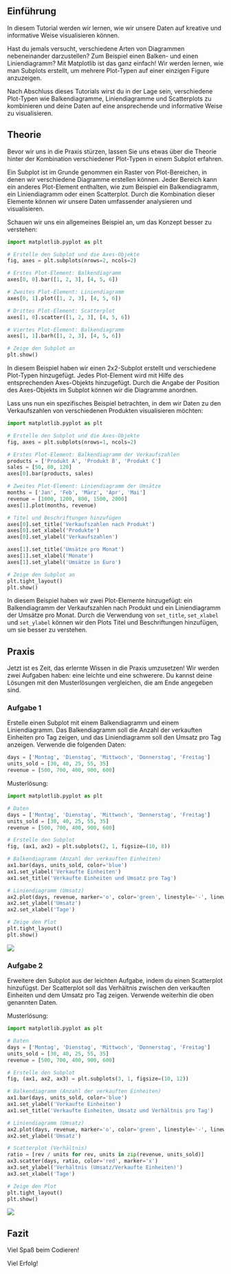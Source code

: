 ## Einführung

In diesem Tutorial werden wir lernen, wie wir unsere Daten auf kreative und informative Weise visualisieren können.

Hast du jemals versucht, verschiedene Arten von Diagrammen nebeneinander darzustellen? Zum Beispiel einen Balken- und einen Liniendiagramm? Mit Matplotlib ist das ganz einfach! Wir werden lernen, wie man Subplots erstellt, um mehrere Plot-Typen auf einer einzigen Figure anzuzeigen. 

Nach Abschluss dieses Tutorials wirst du in der Lage sein, verschiedene Plot-Typen wie Balkendiagramme, Liniendiagramme und Scatterplots zu kombinieren und deine Daten auf eine ansprechende und informative Weise zu visualisieren.

## Theorie

Bevor wir uns in die Praxis stürzen, lassen Sie uns etwas über die Theorie hinter der Kombination verschiedener Plot-Typen in einem Subplot erfahren.

Ein Subplot ist im Grunde genommen ein Raster von Plot-Bereichen, in denen wir verschiedene Diagramme erstellen können. Jeder Bereich kann ein anderes Plot-Element enthalten, wie zum Beispiel ein Balkendiagramm, ein Liniendiagramm oder einen Scatterplot. Durch die Kombination dieser Elemente können wir unsere Daten umfassender analysieren und visualisieren.

Schauen wir uns ein allgemeines Beispiel an, um das Konzept besser zu verstehen:

```python
import matplotlib.pyplot as plt

# Erstelle den Subplot und die Axes-Objekte
fig, axes = plt.subplots(nrows=2, ncols=2)

# Erstes Plot-Element: Balkendiagramm
axes[0, 0].bar([1, 2, 3], [4, 5, 6])

# Zweites Plot-Element: Liniendiagramm
axes[0, 1].plot([1, 2, 3], [4, 5, 6])

# Drittes Plot-Element: Scatterplot
axes[1, 0].scatter([1, 2, 3], [4, 5, 6])

# Viertes Plot-Element: Balkendiagramm
axes[1, 1].barh([1, 2, 3], [4, 5, 6])

# Zeige den Subplot an
plt.show()
```

In diesem Beispiel haben wir einen 2x2-Subplot erstellt und verschiedene Plot-Typen hinzugefügt. Jedes Plot-Element wird mit Hilfe des entsprechenden Axes-Objekts hinzugefügt. Durch die Angabe der Position des Axes-Objekts im Subplot können wir die Diagramme anordnen.

Lass uns nun ein spezifisches Beispiel betrachten, in dem wir Daten zu den Verkaufszahlen von verschiedenen Produkten visualisieren möchten:

```python
import matplotlib.pyplot as plt

# Erstelle den Subplot und die Axes-Objekte
fig, axes = plt.subplots(nrows=1, ncols=2)

# Erstes Plot-Element: Balkendiagramm der Verkaufszahlen
products = ['Produkt A', 'Produkt B', 'Produkt C']
sales = [50, 80, 120]
axes[0].bar(products, sales)

# Zweites Plot-Element: Liniendiagramm der Umsätze
months = ['Jan', 'Feb', 'März', 'Apr', 'Mai']
revenue = [1000, 1200, 800, 1500, 2000]
axes[1].plot(months, revenue)

# Titel und Beschriftungen hinzufügen
axes[0].set_title('Verkaufszahlen nach Produkt')
axes[0].set_xlabel('Produkte')
axes[0].set_ylabel('Verkaufszahlen')

axes[1].set_title('Umsätze pro Monat')
axes[1].set_xlabel('Monate')
axes[1].set_ylabel('Umsätze in Euro')

# Zeige den Subplot an
plt.tight_layout()
plt.show()
```

In diesem Beispiel haben wir zwei Plot-Elemente hinzugefügt: ein Balkendiagramm der Verkaufszahlen nach Produkt und ein Liniendiagramm der Umsätze pro Monat. Durch die Verwendung von `set_title`, `set_xlabel` und `set_ylabel` können wir den Plots Titel und Beschriftungen hinzufügen, um sie besser zu verstehen.

## Praxis

Jetzt ist es Zeit, das erlernte Wissen in die Praxis umzusetzen! Wir werden zwei Aufgaben haben: eine leichte und eine schwerere. Du kannst deine Lösungen mit den Musterlösungen vergleichen, die am Ende angegeben sind.

### Aufgabe 1

Erstelle einen Subplot mit einem Balkendiagramm und einem Liniendiagramm. Das Balkendiagramm soll die Anzahl der verkauften Einheiten pro Tag zeigen, und das Liniendiagramm soll den Umsatz pro Tag anzeigen. Verwende die folgenden Daten:

```python
days = ['Montag', 'Dienstag', 'Mittwoch', 'Donnerstag', 'Freitag']
units_sold = [30, 40, 25, 55, 35]
revenue = [500, 700, 400, 900, 600]
```

Musterlösung:

```python
import matplotlib.pyplot as plt

# Daten
days = ['Montag', 'Dienstag', 'Mittwoch', 'Donnerstag', 'Freitag']
units_sold = [30, 40, 25, 55, 35]
revenue = [500, 700, 400, 900, 600]

# Erstelle den Subplot
fig, (ax1, ax2) = plt.subplots(2, 1, figsize=(10, 8))

# Balkendiagramm (Anzahl der verkauften Einheiten)
ax1.bar(days, units_sold, color='blue')
ax1.set_ylabel('Verkaufte Einheiten')
ax1.set_title('Verkaufte Einheiten und Umsatz pro Tag')

# Liniendiagramm (Umsatz)
ax2.plot(days, revenue, marker='o', color='green', linestyle='-', linewidth=2)
ax2.set_ylabel('Umsatz')
ax2.set_xlabel('Tage')

# Zeige den Plot
plt.tight_layout()
plt.show()
```

![](https://github.com/janehlenb/Projektarbeit-ChatGPT-Python/blob/main/Images/Darstellung/Subplots_und_mehrere_Achsen/Kombinieren_verschiedener_Plot-Typen_in_einem_Subplot/ms_aufgabe1.png)

### Aufgabe 2

Erweitere den Subplot aus der leichten Aufgabe, indem du einen Scatterplot hinzufügst. Der Scatterplot soll das Verhältnis zwischen den verkauften Einheiten und dem Umsatz pro Tag zeigen. Verwende weiterhin die oben genannten Daten.

Musterlösung:

```python
import matplotlib.pyplot as plt

# Daten
days = ['Montag', 'Dienstag', 'Mittwoch', 'Donnerstag', 'Freitag']
units_sold = [30, 40, 25, 55, 35]
revenue = [500, 700, 400, 900, 600]

# Erstelle den Subplot
fig, (ax1, ax2, ax3) = plt.subplots(3, 1, figsize=(10, 12))

# Balkendiagramm (Anzahl der verkauften Einheiten)
ax1.bar(days, units_sold, color='blue')
ax1.set_ylabel('Verkaufte Einheiten')
ax1.set_title('Verkaufte Einheiten, Umsatz und Verhältnis pro Tag')

# Liniendiagramm (Umsatz)
ax2.plot(days, revenue, marker='o', color='green', linestyle='-', linewidth=2)
ax2.set_ylabel('Umsatz')

# Scatterplot (Verhältnis)
ratio = [rev / units for rev, units in zip(revenue, units_sold)]
ax3.scatter(days, ratio, color='red', marker='x')
ax3.set_ylabel('Verhältnis (Umsatz/Verkaufte Einheiten)')
ax3.set_xlabel('Tage')

# Zeige den Plot
plt.tight_layout()
plt.show()
```

![](https://github.com/janehlenb/Projektarbeit-ChatGPT-Python/blob/main/Images/Darstellung/Subplots_und_mehrere_Achsen/Kombinieren_verschiedener_Plot-Typen_in_einem_Subplot/ms_aufgabe2.png)


## Fazit
Viel Spaß beim Codieren!

Viel Erfolg!